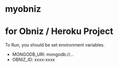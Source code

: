 # myobniz
# for Obniz / Heroku Project

To Run, you should be set environment variables.

- MONGODB_URI: mongodb://...
- OBNIZ_ID: xxxx-xxxx
